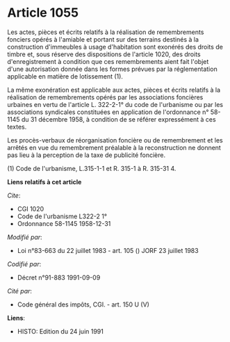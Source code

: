 # Article 1055

Les actes, pièces et écrits relatifs à la réalisation de remembrements fonciers opérés à l'amiable et portant sur des
terrains destinés à la construction d'immeubles à usage d'habitation sont exonérés des droits de timbre et, sous réserve des
dispositions de l'article 1020, des droits d'enregistrement à condition que ces remembrements aient fait l'objet d'une
autorisation donnée dans les formes prévues par la réglementation applicable en matière de lotissement (1).

La même exonération est applicable aux actes, pièces et écrits relatifs à la réalisation de remembrements opérés par les
associations foncières urbaines en vertu de l'article L. 322-2-1° du code de l'urbanisme ou par les associations syndicales
constituées en application de l'ordonnance n° 58-1145 du 31 décembre 1958, à condition de se référer expressément à ces
textes.

Les procès-verbaux de réorganisation foncière ou de remembrement et les arrêtés en vue du remembrement préalable à la
reconstruction ne donnent pas lieu à la perception de la taxe de publicité foncière.

(1) Code de l'urbanisme, L.315-1-1 et R. 315-1 à R. 315-31 4.

**Liens relatifs à cet article**

_Cite_:

  - CGI 1020
  - Code de l'urbanisme L322-2 1°
  - Ordonnance 58-1145 1958-12-31

_Modifié par_:

  - Loi n°83-663 du 22 juillet 1983 - art. 105 () JORF 23 juillet 1983

_Codifié par_:

  - Décret n°91-883 1991-09-09

_Cité par_:

  - Code général des impôts, CGI. - art. 150 U (V)

**Liens**:

  - HISTO: Edition du 24 juin 1991
